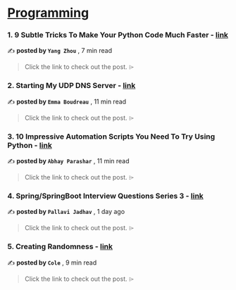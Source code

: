 
<h1><a href=https://medium.com/tag/programming/recommended target="_blank" rel="noopener noreferrer">Programming</a></h1>
<h3>1. 9 Subtle Tricks To Make Your Python Code Much Faster - <a href=https://medium.com/techtofreedom/9-subtle-tricks-to-make-your-python-code-much-faster-50be6dd69a30?source=tag_recommended_feed---------0-84----------programming----------56ddca00_355a_40a1_b249_5828523880fe------- target="_blank" rel="noopener noreferrer">link</a></h3>

✍️ **posted by `Yang Zhou`** <date> , 7 min read</date>

<blockquote>Click the link to check out the post. ⌲</blockquote>

<h3>2. Starting My UDP DNS Server - <a href=https://medium.com/chifi-media/starting-my-udp-dns-server-8cc196cffbbc?source=tag_recommended_feed---------1-107----------programming----------56ddca00_355a_40a1_b249_5828523880fe------- target="_blank" rel="noopener noreferrer">link</a></h3>

✍️ **posted by `Emma Boudreau`** <date> , 11 min read</date>

<blockquote>Click the link to check out the post. ⌲</blockquote>

<h3>3. 10 Impressive Automation Scripts You Need To Try Using Python - <a href=https://medium.com/pythoneers/10-impressive-automation-scripts-you-need-to-try-using-python-bc9bc7563633?source=tag_recommended_feed---------2-85----------programming----------56ddca00_355a_40a1_b249_5828523880fe------- target="_blank" rel="noopener noreferrer">link</a></h3>

✍️ **posted by `Abhay Parashar`** <date> , 11 min read</date>

<blockquote>Click the link to check out the post. ⌲</blockquote>

<h3>4. Spring/SpringBoot Interview Questions Series 3 - <a href=https://medium.com/gitconnected/spring-springboot-interview-questions-series-3-2015ff0a84e6?source=tag_recommended_feed---------3-84----------programming----------56ddca00_355a_40a1_b249_5828523880fe------- target="_blank" rel="noopener noreferrer">link</a></h3>

✍️ **posted by `Pallavi Jadhav`** <date> , 1 day ago</date>

<blockquote>Click the link to check out the post. ⌲</blockquote>

<h3>5. Creating Randomness - <a href=https://medium.com/cantors-paradise/creating-randomness-eb512756c9c7?source=tag_recommended_feed---------4-107----------programming----------56ddca00_355a_40a1_b249_5828523880fe------- target="_blank" rel="noopener noreferrer">link</a></h3>

✍️ **posted by `Cole`** <date> , 9 min read</date>

<blockquote>Click the link to check out the post. ⌲</blockquote>

